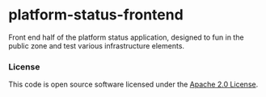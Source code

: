 
# platform-status-frontend

Front end half of the platform status application, designed to fun in the public zone and test various infrastructure elements.

### License

This code is open source software licensed under the [Apache 2.0 License]("http://www.apache.org/licenses/LICENSE-2.0.html").
